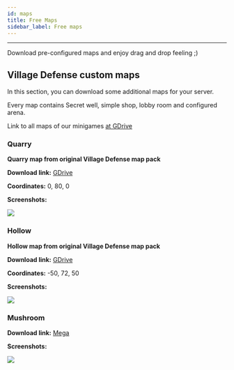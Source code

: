 ```yaml
---
id: maps
title: Free Maps
sidebar_label: Free maps
---
```

---
Download pre-configured maps and enjoy drag and drop feeling ;)

## Village Defense custom maps <a id="village-defense-custom-maps"></a>

In this section, you can download some additional maps for your server.

Every map contains Secret well, simple shop, lobby room and configured arena.

Link to all maps of our minigames [at GDrive](https://drive.google.com/open?id=1Be3maNAEa4W37PZaDmvpNepOv1kGLAnb)

### Quarry <a id="quarry"></a>

**Quarry map from original Village Defense map pack**

**Download link:** [GDrive](https://drive.google.com/open?id=1oACneo7Y1eoAWYnlqPoAiJzi7q0c704f)

**Coordinates:** 0, 80, 0

**Screenshots:**

![](https://i.imgur.com/N8EHEZP.jpg)

### Hollow <a id="hollow"></a>

**Hollow map from original Village Defense map pack**

**Download link:** [GDrive](https://drive.google.com/open?id=1MinAzjmcd7EaD75aESAU8-oz7-wjRQhL)

**Coordinates:** -50, 72, 50

**Screenshots:**

![](https://i.imgur.com/GMmTz1b.jpg)

### Mushroom

**Download link:** [Mega](https://mega.nz/folder/Zo5jWYyQ#eva37vtsdIscuTw3NTCXqA)

**Screenshots:**

![](https://cdn.discordapp.com/attachments/607914966951133195/727561055869337694/unknown.png)
